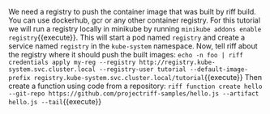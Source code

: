 We need a registry to push the container image that was built by riff build. You can use dockerhub, gcr or any other container registry. For this tutorial we will run a registry locally in minikube by running `minikube addons enable registry`{{execute}}. This will start a pod named `registry` and create a service named `registry` in the `kube-system` namespace.
Now, tell riff about the registry where it should push the built images:
`echo -n foo | riff credentials apply my-reg --registry http://registry.kube-system.svc.cluster.local --registry-user tutorial --default-image-prefix registry.kube-system.svc.cluster.local/tutorial`{{execute}}
Then create a function using code from a repository:
`riff function create hello --git-repo https://github.com/projectriff-samples/hello.js --artifact hello.js --tail`{{execute}}
